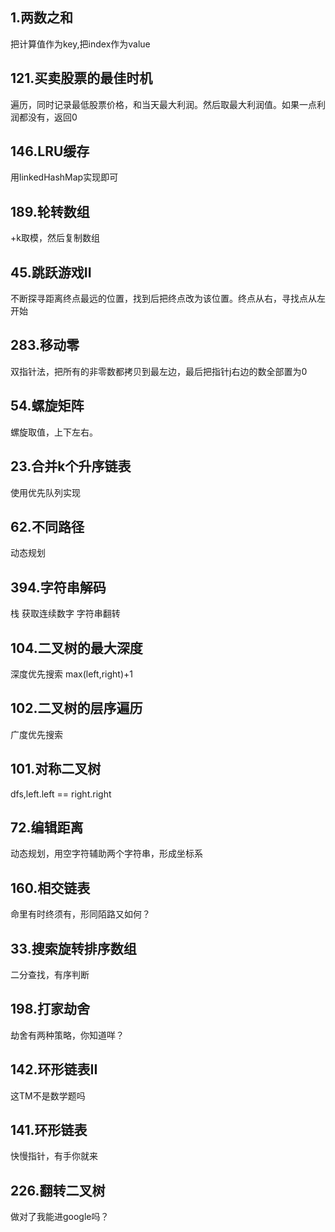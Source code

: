 1.两数之和
----------------------
把计算值作为key,把index作为value

121.买卖股票的最佳时机
-----------------------
遍历，同时记录最低股票价格，和当天最大利润。然后取最大利润值。如果一点利润都没有，返回0

146.LRU缓存
------------------------
用linkedHashMap实现即可

189.轮转数组
-----------------------
+k取模，然后复制数组

45.跳跃游戏II
--------------------------
不断探寻距离终点最远的位置，找到后把终点改为该位置。终点从右，寻找点从左开始

283.移动零
--
双指针法，把所有的非零数都拷贝到最左边，最后把指针j右边的数全部置为0

54.螺旋矩阵
--------
螺旋取值，上下左右。

23.合并k个升序链表
----
使用优先队列实现

62.不同路径
------------
动态规划

394.字符串解码
-----
栈 获取连续数字  字符串翻转

104.二叉树的最大深度
-----
深度优先搜索 max(left,right)+1

102.二叉树的层序遍历
-----
广度优先搜索

101.对称二叉树
------------
dfs,left.left == right.right

72.编辑距离
---------------
动态规划，用空字符辅助两个字符串，形成坐标系

160.相交链表
---------
命里有时终须有，形同陌路又如何？

33.搜索旋转排序数组
-----------
二分查找，有序判断

198.打家劫舍
--------
劫舍有两种策略，你知道咩？

142.环形链表II
---------
这TM不是数学题吗

141.环形链表
-------------
快慢指针，有手你就来

226.翻转二叉树
-------------
做对了我能进google吗？
